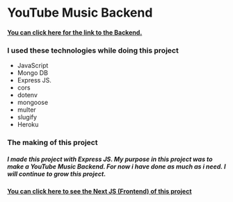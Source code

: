 # YouTube Music Backend

#### [You can click here for the link to the Backend.](https://youtube-music-backend.onrender.com/)

### I used these technologies while doing this project

* JavaScript
* Mongo DB
* Express JS.
* cors
* dotenv
* mongoose
* multer
* slugify
* Heroku

### The making of this project

##### I made this project with Express JS. My purpose in this project was to make a YouTube Music Backend. For now i have done as much as i need. I will continue to grow this project.

#### [You can click here to see the Next JS (Frontend) of this project](https://github.com/KamilcanCelik/YouTube-Music-Frontend)
